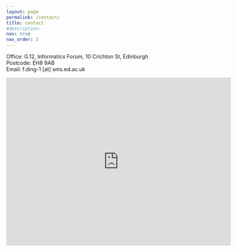 ```yaml
---
layout: page
permalink: /contact/
title: contact
#description: 
nav: true
nav_order: 2
---
```


Office: G.12, Informatics Forum, 10 Crichton St, Edinburgh<br>
Postcode: EH8 9AB<br>
Email: f.ding-1 [at] sms.ed.ac.uk

<iframe src="https://www.google.com/maps/embed?pb=!1m18!1m12!1m3!1d2234.2646984280295!2d-3.1898569233789105!3d55.94478397718811!2m3!1f0!2f0!3f0!3m2!1i1024!2i768!4f13.1!3m3!1m2!1s0x4887c783808f4dfd%3A0xb8b2415ee37c6dd4!2sInformatics%20Forum%2C%20The%20University%20of%20Edinburgh!5e0!3m2!1sen!2suk!4v1728491951127!5m2!1sen!2suk" width="600" height="450" style="border:0;" allowfullscreen="" loading="lazy" referrerpolicy="no-referrer-when-downgrade"></iframe>